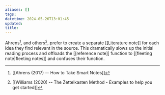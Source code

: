 ```yaml
---
aliases: []
tags: 
datetime: 2024-05-26T13:01:45
updated: 
title: 
---
```

Ahrens[^1], and others[^2], prefer to create a separate [[Literature note]] for each idea they find relevant in the source. This dramatically slows up the initial reading process and offloads the [[reference note]] function to [[fleeting note|fleeting notes]] and confuses their function.

[^1]: [[Ahrens (2017) -- How to Take Smart Notes]]
[^2]: [[Williams (2020) -- The Zettelkasten Method - Examples to help you get started]]